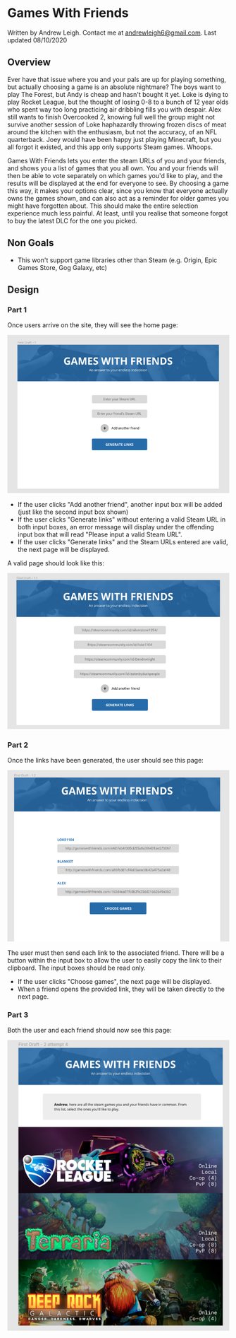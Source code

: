 # Games With Friends

Written by Andrew Leigh. Contact me at andrewleigh6@gmail.com.
Last updated 08/10/2020

## Overview

Ever have that issue where you and your pals are up for playing something, but actually choosing a game is an absolute nightmare? The boys want to play The Forest, but Andy is cheap and hasn't bought it yet. Loke is dying to play Rocket League, but the thought of losing 0-8 to a bunch of 12 year olds who spent way too long practicing air dribbling fills you with despair. Alex still wants to finish Overcooked 2, knowing full well the group might not survive another session of Loke haphazardly throwing frozen discs of meat around the kitchen with the enthusiasm, but not the accuracy, of an NFL quarterback. Joey would have been happy just playing Minecraft, but you all forgot it existed, and this app only supports Steam games. Whoops.

Games With Friends lets you enter the steam URLs of you and your friends, and shows you a list of games that you all own. You and your friends will then be able to vote separately on which games you'd like to play, and the results will be displayed at the end for everyone to see. By choosing a game this way, it makes your options clear, since you know that everyone actually owns the games shown, and can also act as a reminder for older games you might have forgotten about. This should make the entire selection experience much less painful. At least, until you realise that someone forgot to buy the latest DLC for the one you picked.

## Non Goals

- This won't support game libraries other than Steam (e.g. Origin, Epic Games Store, Gog Galaxy, etc)

## Design

### Part 1

Once users arrive on the site, they will see the home page:

![Page 1](https://github.com/AndrewLeigh6/GamesWithFriends/blob/master/images/1.PNG)

- If the user clicks "Add another friend", another input box will be added (just like the second input box shown)
- If the user clicks "Generate links" without entering a valid Steam URL in both input boxes, an error message will display under the offending input box that will read "Please input a valid Steam URL".
- If the user clicks "Generate links" and the Steam URLs entered are valid, the next page will be displayed.

A valid page should look like this:

![Page 2](https://github.com/AndrewLeigh6/GamesWithFriends/blob/master/images/2.PNG)

### Part 2

Once the links have been generated, the user should see this page:

![Page 3](https://github.com/AndrewLeigh6/GamesWithFriends/blob/master/images/3.PNG)

The user must then send each link to the associated friend. There will be a button within the input box to allow the user to easily copy the link to their clipboard. The input boxes should be read only.

- If the user clicks "Choose games", the next page will be displayed.
- When a friend opens the provided link, they will be taken directly to the next page.

### Part 3

Both the user and each friend should now see this page:

![Page 4](https://github.com/AndrewLeigh6/GamesWithFriends/blob/master/images/4.PNG)

